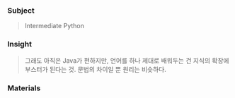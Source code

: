 <h3 id="subject">Subject</h3>
<blockquote>
<p>Intermediate Python</p>
</blockquote>
<h3 id="insight">Insight</h3>
<blockquote>
<p>그래도 아직은 Java가 편하지만, 언어를 하나 제대로 배워두는 건
지식의 확장에 부스터가 된다는 것. 문법의 차이일 뿐 원리는 비슷하다.</p>
</blockquote>
<h3 id="materials">Materials</h3>
<blockquote>
</blockquote>